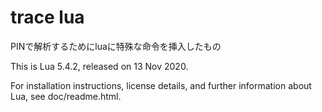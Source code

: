 # trace lua
PINで解析するためにluaに特殊な命令を挿入したもの


This is Lua 5.4.2, released on 13 Nov 2020.

For installation instructions, license details, and
further information about Lua, see doc/readme.html.

